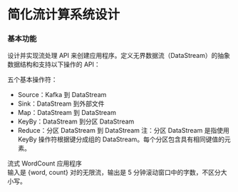 # 简化流计算系统设计

### 基本功能


设计并实现流处理 API 来创建应用程序。定义无界数据流（DataStream）的抽象数据结构和支持以下操作的 API：

五个基本操作符：
- Source：Kafka 到 DataStream
- Sink：DataStream 到外部文件
- Map：DataStream 到 DataStream
- KeyBy：DataStream 到分区 DataStream
- Reduce：分区 DataStream 到 DataStream
注：分区 DataStream 是指使用 KeyBy 操作符根据键分成组的 DataStream。每个分区包含具有相同键值的元素。


流式 WordCount 应用程序<br>
输入是 {word, count} 对的无限流，输出是 5 分钟滚动窗口中的字数，不区分大小写。
